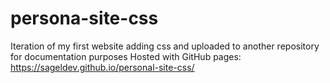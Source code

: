 # persona-site-css
Iteration of my first website adding css and uploaded to another repository for documentation purposes
Hosted with GitHub pages: https://sageldev.github.io/personal-site-css/
